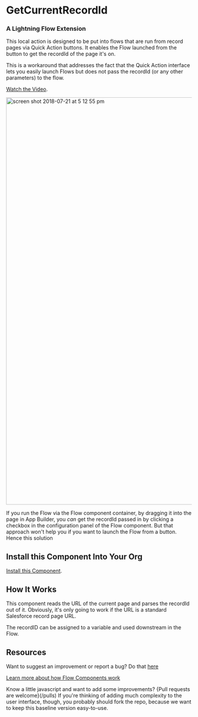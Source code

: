 
# GetCurrentRecordId  #

### A Lightning Flow Extension  ###

This local action is designed to be put into flows that are run from record pages via Quick Action buttons. It enables the Flow launched from the button to get the recordId of the page it's on. 

This is a workaround that addresses the fact that the Quick Action interface lets you easily launch Flows but does not pass the recordId (or any other parameters) to the flow.

[Watch the Video](https://youtu.be/R3hSOEVES8Y).




<img width="1107" alt="screen shot 2018-07-21 at 5 12 55 pm" src="https://user-images.githubusercontent.com/3140883/43041031-80711d0c-8d09-11e8-969c-fb25f7a0e4ad.png">

If you run the Flow via the Flow component container, by dragging it into the page in App Builder, you _can_ get the recordId passed in by clicking a checkbox in the configuration panel of the Flow component. But that approach won't help you if you want to launch the Flow from a button. Hence this solution



## Install this Component Into Your Org ##

[Install this Component](https://sites.google.com/view/flowunofficial/flow-local-actions/get-current-recordid).



## How It Works ##

This component reads the URL of the current page and parses the recordId out of it. Obviously, it's only going to work if the URL is a standard Salesforce record page URL.

The recordID can be assigned to a variable and used downstream in the Flow.

## Resources ##

Want to suggest an improvement or report a bug? Do that [here](/issues)

[Learn more about how Flow Components work](/README.md)

Know a little javascript and want to add some improvements? {Pull requests are welcome}(/pulls) If you're thinking of adding much complexity to the user interface, though, you probably should fork the repo, because we want to keep this baseline version easy-to-use.
